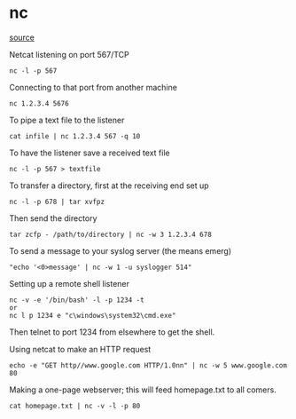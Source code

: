 # nc

[source](https://gist.githubusercontent.com/cmbaughman/c91f41ba7b2cf71106f1/raw/1d6e35f72817a81d0160517600c8a895217dd924/nc.md)

Netcat listening on port 567/TCP

```text
nc -l -p 567
```

Connecting to that port from another machine

```text
nc 1.2.3.4 5676
```

To pipe a text file to the listener

```text
cat infile | nc 1.2.3.4 567 -q 10
```

To have the listener save a received text file

```text
nc -l -p 567 > textfile
```

To transfer a directory, first at the receiving end set up

```text
nc -l -p 678 | tar xvfpz 
```

Then send the directory

```text
tar zcfp - /path/to/directory | nc -w 3 1.2.3.4 678
```

To send a message to your syslog server \(the  means emerg\)

```text
"echo '<0>message' | nc -w 1 -u syslogger 514"
```

Setting up a remote shell listener

```text
nc -v -e '/bin/bash' -l -p 1234 -t
or
nc l p 1234 e "c\windows\system32\cmd.exe"
```

Then telnet to port 1234 from elsewhere to get the shell.

Using netcat to make an HTTP request

```text
echo -e "GET http//www.google.com HTTP/1.0nn" | nc -w 5 www.google.com 80
```

Making a one-page webserver; this will feed homepage.txt to all comers.

```text
cat homepage.txt | nc -v -l -p 80
```

